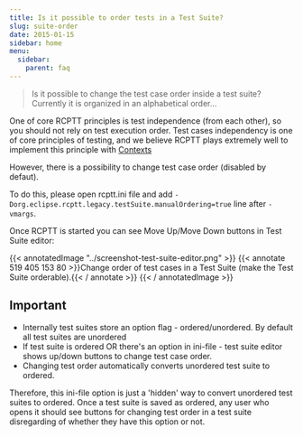 ```yaml
---
title: Is it possible to order tests in a Test Suite?
slug: suite-order
date: 2015-01-15
sidebar: home
menu:
  sidebar:
    parent: faq
---
```


> Is it possible to change the test case order inside a test suite? Currently it is organized in an alphabetical order...

One of core RCPTT principles is test independence (from each other), so you should not rely on test execution order. 
Test cases independency is one of core principles of testing, and we believe RCPTT plays extremely well to implement 
this principle with [Contexts](../../userguide/contexts)

However, there is a possibility to change test case order (disabled by defaut).

To do this, please open rcptt.ini file and add `-Dorg.eclipse.rcptt.legacy.testSuite.manualOrdering=true` line after `-vmargs`.

Once RCPTT is started you can see Move Up/Move Down buttons in Test Suite editor:

{{< annotatedImage "../screenshot-test-suite-editor.png" >}}
{{< annotate 519 405 153 80 >}}Change order of test cases in a Test Suite (make the Test Suite orderable).{{< / annotate >}}
{{< / annotatedImage >}}

## Important

- Internally test suites store an option flag - ordered/unordered. By default all test suites are unordered
- If test suite is ordered OR there's an option in ini-file - test suite editor shows up/down buttons to change test case order.
- Changing test order automatically converts unordered test suite to ordered.

Therefore, this ini-file option is just a 'hidden' way to convert unordered test suites to ordered. Once a test suite is saved as ordered, any user who opens it should see buttons for changing test order in a test suite disregarding of whether they have this option or not.

